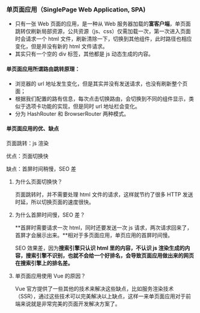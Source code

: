 ### 单页面应用（SinglePage Web Application, SPA)

- 只有一张 Web 页面的应用，是一种从 Web 服务器加载的**富客户端**，单页面跳转仅刷新局部资源，公共资源（js、css）仅需加载一次，第一次进入页面时会请求一个 html 文件，刷新清除一下，切换到其他组件，此时路径也相应变化，但是并没有新的 html 文件请求。
- 其实只有一个空的 div 标签，其他都是 js 动态生成的内容。

#### 单页面应用所谓路由跳转原理：

- 浏览器的 url 地址发生变化，但是其实并没有发送请求，也没有刷新整个页面；
- 根据我们配置的路有信息，每次点击切换路由，会切换到不同的组件显示，类似于选项卡功能的实现，但是同时 url 地址栏会变化。
- 分为 HashRouter 和 BrowserRouter 两种模式。

#### 单页面应用的优、缺点

页面跳转：js 渲染

优点：页面切换快

缺点：首屏时间稍慢，SEO 差

1. 为什么页面切换快？

   页面跳转时，并不需要处理 html 文件的请求，这样就节约了很多 HTTP 发送时延，所以切换页面的速度很快。

2. 为什么首屏时间慢，SEO 差？

   **首屏时需要请求一次 html，同时还要发送一次 js 请求，两次请求回来了，首屏才会展示出来。**相对于多页面应用，单页应用的首屏时间慢。

   SEO 效果差，因为**搜索引擎只认识 html 里的内容，不认识 js 渲染生成的内容，搜索引擎不识别，也就不会给一个好排名，会导致页面应用做出来的网页在搜索引擎上的排名差。**

3. 单页面应用使用 Vue 的原因？

   Vue 官方提供了一些其他的技术来解决这些缺点，比如服务渲染技术（SSR），通过这些技术可以完美解决以上缺点，这样一来单页面应用对于前端来说就是非常完美的页面开发解决方案了。

### 